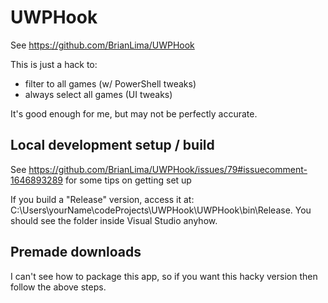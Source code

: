 # UWPHook

See https://github.com/BrianLima/UWPHook

This is just a hack to:
- filter to all games (w/ PowerShell tweaks)
- always select all games (UI tweaks)

It's good enough for me, but may not be perfectly accurate.

## Local development setup / build

See https://github.com/BrianLima/UWPHook/issues/79#issuecomment-1646893289 for some tips on getting set up

If you build a "Release" version, access it at:
C:\Users\yourName\codeProjects\UWPHook\UWPHook\bin\Release. You should see the folder inside Visual Studio anyhow.

## Premade downloads

I can't see how to package this app, so if you want this hacky version then follow the above steps.
